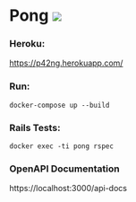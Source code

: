 # Pong ![](https://github.com/kh42z/pong/workflows/Rails%20tests/badge.svg)

### Heroku:
https://p42ng.herokuapp.com/

### Run:
`docker-compose up --build`

### Rails Tests:

`docker exec -ti pong rspec`

### OpenAPI Documentation

https://localhost:3000/api-docs